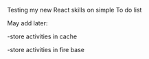 Testing my new React skills on simple To do list

May add later:

-store activities in cache

-store activities in fire base
